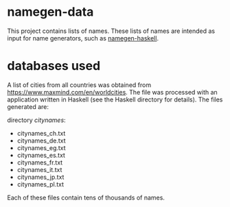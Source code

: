 namegen-data
============

This project contains lists of names. These lists of names are intended as input for name generators, such as [namegen-haskell](https://github.com/ftomassetti/namegen-haskell).

databases used
==============

A list of cities from all countries was obtained from https://www.maxmind.com/en/worldcities.
The file was processed with an application written in Haskell (see the Haskell directory for details).
The files generated are:

directory _citynames_:

* citynames_ch.txt  
* citynames_de.txt  
* citynames_eg.txt  
* citynames_es.txt  
* citynames_fr.txt  
* citynames_it.txt  
* citynames_jp.txt  
* citynames_pl.txt

Each of these files contain tens of thousands of names.
